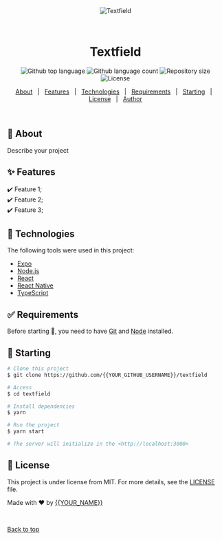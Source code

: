 <div align="center" id="top"> 
  <img src="./.github/app.gif" alt="Textfield" />

  &#xa0;

  <!-- <a href="https://textfield.netlify.app">Demo</a> -->
</div>

<h1 align="center">Textfield</h1>

<p align="center">
  <img alt="Github top language" src="https://img.shields.io/github/languages/top/{{YOUR_GITHUB_USERNAME}}/textfield?color=56BEB8">

  <img alt="Github language count" src="https://img.shields.io/github/languages/count/{{YOUR_GITHUB_USERNAME}}/textfield?color=56BEB8">

  <img alt="Repository size" src="https://img.shields.io/github/repo-size/{{YOUR_GITHUB_USERNAME}}/textfield?color=56BEB8">

  <img alt="License" src="https://img.shields.io/github/license/{{YOUR_GITHUB_USERNAME}}/textfield?color=56BEB8">

  <!-- <img alt="Github issues" src="https://img.shields.io/github/issues/{{YOUR_GITHUB_USERNAME}}/textfield?color=56BEB8" /> -->

  <!-- <img alt="Github forks" src="https://img.shields.io/github/forks/{{YOUR_GITHUB_USERNAME}}/textfield?color=56BEB8" /> -->

  <!-- <img alt="Github stars" src="https://img.shields.io/github/stars/{{YOUR_GITHUB_USERNAME}}/textfield?color=56BEB8" /> -->
</p>

<!-- Status -->

<!-- <h4 align="center"> 
	🚧  Textfield 🚀 Under construction...  🚧
</h4> 

<hr> -->

<p align="center">
  <a href="#dart-about">About</a> &#xa0; | &#xa0; 
  <a href="#sparkles-features">Features</a> &#xa0; | &#xa0;
  <a href="#rocket-technologies">Technologies</a> &#xa0; | &#xa0;
  <a href="#white_check_mark-requirements">Requirements</a> &#xa0; | &#xa0;
  <a href="#checkered_flag-starting">Starting</a> &#xa0; | &#xa0;
  <a href="#memo-license">License</a> &#xa0; | &#xa0;
  <a href="https://github.com/{{YOUR_GITHUB_USERNAME}}" target="_blank">Author</a>
</p>

<br>

## :dart: About ##

Describe your project

## :sparkles: Features ##

:heavy_check_mark: Feature 1;\
:heavy_check_mark: Feature 2;\
:heavy_check_mark: Feature 3;

## :rocket: Technologies ##

The following tools were used in this project:

- [Expo](https://expo.io/)
- [Node.js](https://nodejs.org/en/)
- [React](https://pt-br.reactjs.org/)
- [React Native](https://reactnative.dev/)
- [TypeScript](https://www.typescriptlang.org/)

## :white_check_mark: Requirements ##

Before starting :checkered_flag:, you need to have [Git](https://git-scm.com) and [Node](https://nodejs.org/en/) installed.

## :checkered_flag: Starting ##

```bash
# Clone this project
$ git clone https://github.com/{{YOUR_GITHUB_USERNAME}}/textfield

# Access
$ cd textfield

# Install dependencies
$ yarn

# Run the project
$ yarn start

# The server will initialize in the <http://localhost:3000>
```

## :memo: License ##

This project is under license from MIT. For more details, see the [LICENSE](LICENSE.md) file.


Made with :heart: by <a href="https://github.com/{{YOUR_GITHUB_USERNAME}}" target="_blank">{{YOUR_NAME}}</a>

&#xa0;

<a href="#top">Back to top</a>
